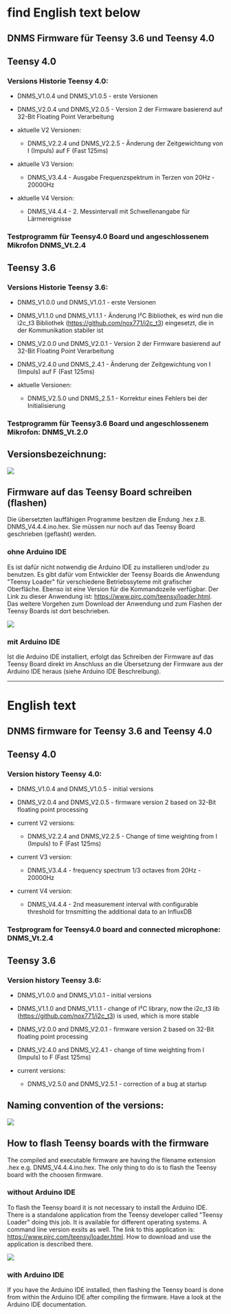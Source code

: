 # find English text below

## DNMS Firmware für Teensy 3.6 und Teensy 4.0


## Teensy 4.0


### Versions Historie Teensy 4.0:

 - DNMS_V1.0.4 und DNMS_V1.0.5 - erste Versionen

 - DNMS_V2.0.4 und DNMS_V2.0.5 - Version 2 der Firmware basierend auf 32-Bit Floating Point Verarbeitung

- aktuelle V2 Versionen:
	- DNMS_V2.2.4 und DNMS_V2.2.5 - Änderung der Zeitgewichtung von I (Impuls) auf F (Fast 125ms)
	
- aktuelle V3 Version:
	- DNMS_V3.4.4 - Ausgabe Frequenzspektrum in Terzen von 20Hz - 20000Hz

- aktuelle V4 Version:
	- DNMS_V4.4.4 - 2. Messintervall mit Schwellenangabe für Lärmereignisse

### Testprogramm für Teensy4.0 Board und angeschlossenem Mikrofon DNMS_Vt.2.4


## Teensy 3.6

### Versions Historie Teensy 3.6:

  - DNMS_V1.0.0 und DNMS_V1.0.1 - erste Versionen

  - DNMS_V1.1.0 und DNMS_V1.1.1 - Änderung I²C Bibliothek, es wird nun die i2c_t3 Bibliothek (https://github.com/nox771/i2c_t3) eingesetzt, die in der Kommunikation stabiler ist

  - DNMS_V2.0.0 und DNMS_V2.0.1 - Version 2 der Firmware basierend auf 32-Bit Floating Point Verarbeitung

- DNMS_V2.4.0 und DNMS_2.4.1 - Änderung der Zeitgewichtung von I (Impuls) auf F (Fast 125ms)

- aktuelle Versionen:
	- DNMS_V2.5.0 und DNMS_2.5.1 - Korrektur eines Fehlers bei der Initialisierung

### Testprogramm für Teensy3.6 Board und angeschlossenem Mikrofon: DNMS_Vt.2.0

## Versionsbezeichnung:
<img src="images/Versionsbezeichnung.jpg"><br>


## Firmware auf das Teensy Board schreiben (flashen)

Die übersetzten lauffähigen Programme besitzen die Endung .hex z.B. DNMS_V4.4.4.ino.hex. Sie müssen nur noch auf das Teensy Board geschrieben (geflasht) werden. 

### ohne Arduino IDE

Es ist dafür nicht notwendig die Arduino IDE zu installieren und/oder zu benutzen. Es gibt dafür vom Entwickler der Teensy Boards die Anwendung "Teensy Loader" für verschiedene Betriebssyteme mit grafischer Oberfläche. Ebenso ist eine Version für die Kommandozeile verfügbar. Der Link zu dieser Anwendung ist: https://www.pjrc.com/teensy/loader.html. Das weitere Vorgehen zum Download der Anwendung und zum Flashen der Teensy Boards ist dort beschrieben.

![](images/Teensy_Loader.jpg)

### mit Arduino IDE

Ist die Arduino IDE installiert, erfolgt das Schreiben der Firmware auf das Teensy Board direkt im Anschluss an die Übersetzung der Firmware aus der Arduino IDE heraus (siehe Arduino IDE Beschreibung).

------------------------------------------------------------------------
# English text

## DNMS firmware for Teensy 3.6 and Teensy 4.0


## Teensy 4.0
 
### Version history Teensy 4.0:

  - DNMS_V1.0.4 and DNMS_V1.0.5 - initial versions

  - DNMS_V2.0.4 and DNMS_V2.0.5 - firmware version 2 based on 32-Bit floating point processing

- current V2 versions:
	- DNMS_V2.2.4 and DNMS_V2.2.5 - Change of time weighting from I (Impuls) to F (Fast 125ms)
	
- current V3 version:
	- DNMS_V3.4.4 - frequency spectrum 1/3 octaves from 20Hz - 20000Hz

- current V4 version:
	- DNMS_V4.4.4 - 2nd measurement interval with configurable threshold for trnsmitting the additional data to an InfluxDB

### Testprogram for Teensy4.0 board and connected microphone: DNMS_Vt.2.4


## Teensy 3.6

### Version history Teensy 3.6:

  - DNMS_V1.0.0 and DNMS_V1.0.1 - initial versions

  - DNMS_V1.1.0 and DNMS_V1.1.1 - change of I²C library, now the i2c_t3 lib (https://github.com/nox771/i2c_t3) is used,  which is more stable

  - DNMS_V2.0.0 and DNMS_V2.0.1 - firmware version 2 based on 32-Bit floating point processing 
 
 - DNMS_V2.4.0 and DNMS_V2.4.1 - change of time weighting from I (Impuls) to F (Fast 125ms)

- current versions:
	- DNMS_V2.5.0 and DNMS_V2.5.1 - correction of a bug at startup


## Naming convention of the versions:

<img src="images/Versionsbezeichnung english.jpg"><br>


## How to flash Teensy boards with the firmware

The compiled and executable firmware are having the filename extension .hex e.g. DNMS_V4.4.4.ino.hex. The only thing to do is to flash the Teensy board with the choosen firmware.

### without Arduino IDE

To flash the Teensy board it is not necessary to install the Arduino IDE. There is a standalone application from the Teensy developer called "Teensy Loader" doing this job. It is available for different operating systems. A command line version exsits as well. The link to this application is: https://www.pjrc.com/teensy/loader.html. How to download and use the application is described there.

![](images/Teensy_Loader.jpg)

### with Arduino IDE

If you have the Arduino IDE installed, then flashing the Teensy board is done from within the Arduino IDE after compiling the firmware. Have a look at the Arduino IDE documentation.
